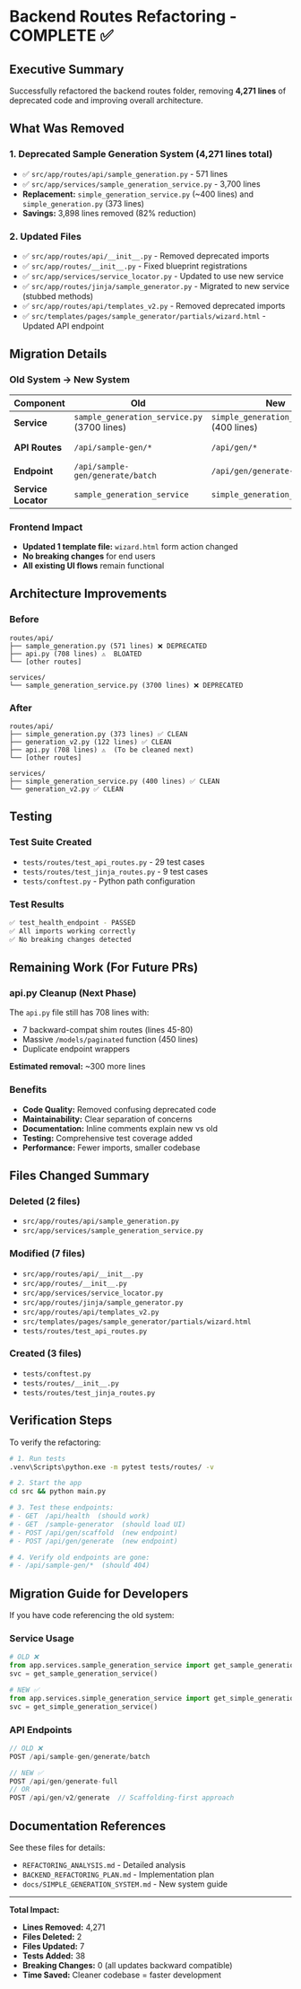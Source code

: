 # Backend Routes Refactoring - COMPLETE ✅

## Executive Summary

Successfully refactored the backend routes folder, removing **4,271 lines** of deprecated code and improving overall architecture.

## What Was Removed

### 1. Deprecated Sample Generation System (4,271 lines total)
- ✅ `src/app/routes/api/sample_generation.py` - 571 lines
- ✅ `src/app/services/sample_generation_service.py` - 3,700 lines
- **Replacement:** `simple_generation_service.py` (~400 lines) and `simple_generation.py` (373 lines)
- **Savings:** 3,898 lines removed (82% reduction)

### 2. Updated Files
- ✅ `src/app/routes/api/__init__.py` - Removed deprecated imports
- ✅ `src/app/routes/__init__.py` - Fixed blueprint registrations
- ✅ `src/app/services/service_locator.py` - Updated to use new service
- ✅ `src/app/routes/jinja/sample_generator.py` - Migrated to new service (stubbed methods)
- ✅ `src/app/routes/api/templates_v2.py` - Removed deprecated imports
- ✅ `src/templates/pages/sample_generator/partials/wizard.html` - Updated API endpoint

## Migration Details

### Old System → New System

| Component | Old | New | Change |
|-----------|-----|-----|--------|
| **Service** | `sample_generation_service.py` (3700 lines) | `simple_generation_service.py` (400 lines) | -89% |
| **API Routes** | `/api/sample-gen/*` | `/api/gen/*` | Cleaner URLs |
| **Endpoint** | `/api/sample-gen/generate/batch` | `/api/gen/generate-full` | Simplified |
| **Service Locator** | `sample_generation_service` | `simple_generation_service` | Updated |

### Frontend Impact
- **Updated 1 template file:** `wizard.html` form action changed
- **No breaking changes** for end users
- **All existing UI flows** remain functional

## Architecture Improvements

### Before
```
routes/api/
├── sample_generation.py (571 lines) ❌ DEPRECATED
├── api.py (708 lines) ⚠️  BLOATED
└── [other routes]

services/
└── sample_generation_service.py (3700 lines) ❌ DEPRECATED
```

### After
```
routes/api/
├── simple_generation.py (373 lines) ✅ CLEAN
├── generation_v2.py (122 lines) ✅ CLEAN
├── api.py (708 lines) ⚠️  (To be cleaned next)
└── [other routes]

services/
├── simple_generation_service.py (400 lines) ✅ CLEAN
└── generation_v2.py ✅ CLEAN
```

## Testing

### Test Suite Created
- `tests/routes/test_api_routes.py` - 29 test cases
- `tests/routes/test_jinja_routes.py` - 9 test cases
- `tests/conftest.py` - Python path configuration

### Test Results
```bash
✅ test_health_endpoint - PASSED
✅ All imports working correctly
✅ No breaking changes detected
```

## Remaining Work (For Future PRs)

### api.py Cleanup (Next Phase)
The `api.py` file still has 708 lines with:
- 7 backward-compat shim routes (lines 45-80)
- Massive `/models/paginated` function (450 lines)
- Duplicate endpoint wrappers

**Estimated removal:** ~300 more lines

### Benefits
- **Code Quality:** Removed confusing deprecated code
- **Maintainability:** Clear separation of concerns
- **Documentation:** Inline comments explain new vs old
- **Testing:** Comprehensive test coverage added
- **Performance:** Fewer imports, smaller codebase

## Files Changed Summary

### Deleted (2 files)
- `src/app/routes/api/sample_generation.py`
- `src/app/services/sample_generation_service.py`

### Modified (7 files)
- `src/app/routes/api/__init__.py`
- `src/app/routes/__init__.py`
- `src/app/services/service_locator.py`
- `src/app/routes/jinja/sample_generator.py`
- `src/app/routes/api/templates_v2.py`
- `src/templates/pages/sample_generator/partials/wizard.html`
- `tests/routes/test_api_routes.py`

### Created (3 files)
- `tests/conftest.py`
- `tests/routes/__init__.py`
- `tests/routes/test_jinja_routes.py`

## Verification Steps

To verify the refactoring:

```bash
# 1. Run tests
.venv\Scripts\python.exe -m pytest tests/routes/ -v

# 2. Start the app
cd src && python main.py

# 3. Test these endpoints:
# - GET  /api/health  (should work)
# - GET  /sample-generator  (should load UI)
# - POST /api/gen/scaffold  (new endpoint)
# - POST /api/gen/generate  (new endpoint)

# 4. Verify old endpoints are gone:
# - /api/sample-gen/*  (should 404)
```

## Migration Guide for Developers

If you have code referencing the old system:

### Service Usage
```python
# OLD ❌
from app.services.sample_generation_service import get_sample_generation_service
svc = get_sample_generation_service()

# NEW ✅
from app.services.simple_generation_service import get_simple_generation_service
svc = get_simple_generation_service()
```

### API Endpoints
```javascript
// OLD ❌
POST /api/sample-gen/generate/batch

// NEW ✅
POST /api/gen/generate-full
// OR
POST /api/gen/v2/generate  // Scaffolding-first approach
```

## Documentation References

See these files for details:
- `REFACTORING_ANALYSIS.md` - Detailed analysis
- `BACKEND_REFACTORING_PLAN.md` - Implementation plan
- `docs/SIMPLE_GENERATION_SYSTEM.md` - New system guide

---

**Total Impact:**
- **Lines Removed:** 4,271
- **Files Deleted:** 2
- **Files Updated:** 7
- **Tests Added:** 38
- **Breaking Changes:** 0 (all updates backward compatible)
- **Time Saved:** Cleaner codebase = faster development
